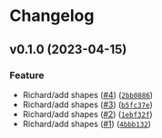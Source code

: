 # Changelog

<!--next-version-placeholder-->

## v0.1.0 (2023-04-15)
### Feature
* Richard/add shapes ([#4](https://github.com/firstprinciples/avalon/issues/4)) ([`2bb0886`](https://github.com/firstprinciples/avalon/commit/2bb088669cd2a6d626ab9aa28840bc768452195f))
* Richard/add shapes ([#3](https://github.com/firstprinciples/avalon/issues/3)) ([`b5fc37e`](https://github.com/firstprinciples/avalon/commit/b5fc37ede8e643f1bf0a4e836863fa52e5ef4a1e))
* Richard/add shapes ([#2](https://github.com/firstprinciples/avalon/issues/2)) ([`1ebf32f`](https://github.com/firstprinciples/avalon/commit/1ebf32f743a3ff7ba6a704bdea4c49d74d8ce753))
* Richard/add shapes ([#1](https://github.com/firstprinciples/avalon/issues/1)) ([`4bbb132`](https://github.com/firstprinciples/avalon/commit/4bbb132000bd9ceb63c1ff976cfffc17230a65be))
